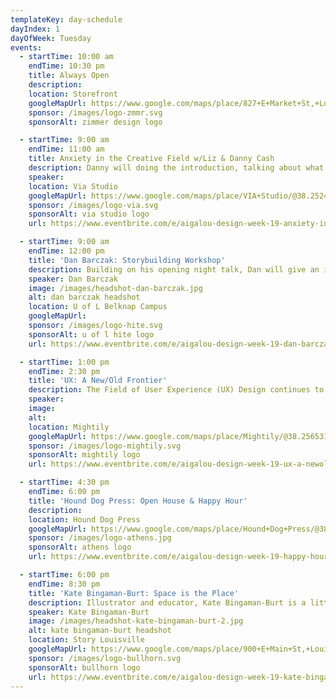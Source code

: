 ```yaml
---
templateKey: day-schedule
dayIndex: 1
dayOfWeek: Tuesday
events:
  - startTime: 10:00 am
    endTime: 10:30 pm
    title: Always Open
    description:
    location: Storefront
    googleMapUrl: https://www.google.com/maps/place/827+E+Market+St,+Louisville,+KY+40206/@38.2535377,-85.7389026,17z/data=!3m1!4b1!4m5!3m4!1s0x886972c4c43512af:0x4a596a5908153b94!8m2!3d38.2535335!4d-85.7367139
    sponsor: /images/logo-zmmr.svg
    sponsorAlt: zimmer design logo

  - startTime: 9:00 am
    endTime: 11:00 am
    title: Anxiety in the Creative Field w/Liz & Danny Cash
    description: Danny will doing the introduction, talking about what it's like to be a designer who has wrestled with anxiety his whole career and how it's common across the creative field. Liz will then discuss what anxiety is, how it affects the creative process, and how to manage it. She'll walk the audience through a few exercises they can do on their own to help manage anxiety. Afterward, she'll host a Q&A.
    speaker:
    location: Via Studio
    googleMapUrl: https://www.google.com/maps/place/VIA+Studio/@38.2524625,-85.7420979,17z/data=!3m1!4b1!4m5!3m4!1s0x886972dec5cc9407:0xb6df1269286cc200!8m2!3d38.2524583!4d-85.7399092
    sponsor: /images/logo-via.svg
    sponsorAlt: via studio logo
    url: https://www.eventbrite.com/e/aigalou-design-week-19-anxiety-in-the-creative-field-tickets-68751374211?aff=ebapi

  - startTime: 9:00 am
    endTime: 12:00 pm
    title: 'Dan Barczak: Storybuilding Workshop'
    description: Building on his opening night talk, Dan will give an in-depth walkthrough of some of his current projects with more examples of how designers can work with their clients to translate the foundational principles of Storybuilding and how we communicate as humans into how people actually experience your brand, whether you're a startup, a global giant, nonprofit, or the underserved.
    speaker: Dan Barczak
    image: /images/headshot-dan-barczak.jpg
    alt: dan barczak headshot
    location: U of L Belknap Campus
    googleMapUrl:
    sponsor: /images/logo-hite.svg
    sponsorAlt: u of l hite logo
    url: https://www.eventbrite.com/e/aigalou-design-week-19-dan-barczak-workshop-tickets-68751568793?aff=ebapi

  - startTime: 1:00 pm
    endTime: 2:30 pm
    title: 'UX: A New/Old Frontier'
    description: The Field of User Experience (UX) Design continues to grow. Should you make a big change to jump start your design career – and how? This session will follow the path of one commercial artist/graphic designer/visual designer/UX Interaction designer and how she stays relevant in the wild west world of “new” user-centered design practices. Karen Abney, a design professional for over forty years, describes her journey on a new career direction and explains the process of how she navigated a place in the new UX world.
    speaker:
    image:
    alt:
    location: Mightily
    googleMapUrl: https://www.google.com/maps/place/Mightily/@38.2565312,-85.7542337,17z/data=!3m1!4b1!4m5!3m4!1s0x886972bbc5705713:0x1d9eb0c94ad6eb73!8m2!3d38.256527!4d-85.752045
    sponsor: /images/logo-mightily.svg
    sponsorAlt: mightily logo
    url: https://www.eventbrite.com/e/aigalou-design-week-19-ux-a-newold-frontier-tickets-69830820865?aff=ebapi

  - startTime: 4:30 pm
    endTime: 6:00 pm
    title: 'Hound Dog Press: Open House & Happy Hour'
    description:
    location: Hound Dog Press
    googleMapUrl: https://www.google.com/maps/place/Hound+Dog+Press/@38.2363132,-85.7305787,17z/data=!3m1!4b1!4m5!3m4!1s0x886972b8c1e9adef:0x251b8264ee113296!8m2!3d38.236309!4d-85.72839
    sponsor: /images/logo-athens.jpg
    sponsorAlt: athens logo
    url: https://www.eventbrite.com/e/aigalou-design-week-19-happy-hour-by-athens-paper-tickets-68751865681?aff=ebapi

  - startTime: 6:00 pm
    endTime: 8:30 pm
    title: 'Kate Bingaman-Burt: Space is the Place'
    description: Illustrator and educator, Kate Bingaman-Burt is a little more than obsessed with bringing people together through creative work and developing spaces for making and sharing to happen. Come and join Kate as she talks about her long-time drawing practices, her print studio Outlet, her love of bookmobiles, and why making spaces into places has been the one consistent throughline in her sort of all over the place career.
    speaker: Kate Bingaman-Burt
    image: /images/headshot-kate-bingaman-burt-2.jpg
    alt: kate bingaman-burt headshot
    location: Story Louisville
    googleMapUrl: https://www.google.com/maps/place/900+E+Main+St,+Louisville,+KY+40206/@38.2541017,-85.7378052,17z/data=!3m1!4b1!4m5!3m4!1s0x886972db4be694c9:0x5714d0e59139e964!8m2!3d38.2540975!4d-85.7356165
    sponsor: /images/logo-bullhorn.svg
    sponsorAlt: bullhorn logo
    url: https://www.eventbrite.com/e/aigalou-design-week-19-kate-bingaman-burt-tickets-68574132075?aff=ebapi
---
```

